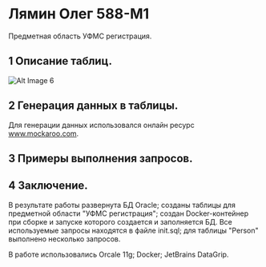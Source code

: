 # Лямин Олег 588-М1
Предметная область УФМС регистрация.

## 1 Описание таблиц.

![Alt Image 6](httpsgithub.comLyaminOlegDB-Course-Workrawmastermediaperson.png)


## 2 Генерация данных в таблицы.

Для генерации данных использовался онлайн ресурс www.mockaroo.com.

## 3 Примеры выполнения запросов.



## 4 Заключение.

В результате работы
 развернута БД Oracle;
 созданы таблицы для предметной области "УФМС регистрация";
 создан Docker-контейнер при сборке и запуске которого создается и заполняется БД. Все используемые запросы находятся в файле init.sql;
 для таблицы "Person" выполнено несколько запросов.

В работе использовались
 Orcale 11g;
 Docker;
 JetBrains DataGrip.
